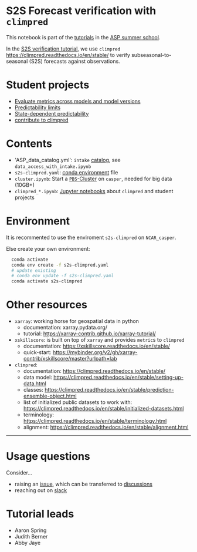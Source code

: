 # S2S Forecast verification with `climpred`

This notebook is part of the [tutorials](https://www.cgd.ucar.edu/events/2021/asp-colloquia/tutorials.html) in the [ASP summer school](https://www.cgd.ucar.edu/events/2021/asp-colloquia/).

In the [S2S verification tutorial](https://docs.google.com/document/d/1nQOyjjAjdqN2sl3IeJYCytCo4l_49GW6fMgkKjsnsCc/edit),
we use `climpred` https://climpred.readthedocs.io/en/stable/ to verify subseasonal-to-seasonal (S2S) forecasts against observations.


# Student projects

- [Evaluate metrics across models and model versions](https://github.com/NCAR-ASP-2021/s2s_verification_climpred/issues/1)
- [Predictability limits](https://github.com/NCAR-ASP-2021/s2s_verification_climpred/issues/2)
- [State-dependent predictability](https://github.com/NCAR-ASP-2021/s2s_verification_climpred/issues/3)
- [contribute to climpred](https://github.com/NCAR-ASP-2021/s2s_verification_climpred/issues/4)


# Contents

- 'ASP_data_catalog.yml': `intake` [catalog](https://intake.readthedocs.io/en/latest/catalog.html#yaml-format), see `data_access_with_intake.ipynb`
- `s2s-climpred.yaml`: [conda environment](https://docs.conda.io/projects/conda/en/latest/user-guide/tasks/manage-environments.html) file
- `cluster.ipynb`: Start a [`PBS`-Cluster](https://github.com/NCAR/ncar-jobqueue) on `casper`, needed for big data (10GB+)
- `climpred_*.ipynb`: [Jupyter notebooks](https://jupyter-notebook-beginner-guide.readthedocs.io/en/latest/what_is_jupyter.html) about `climpred` and student projects


# Environment

It is recommented to use the enviroment `s2s-climpred` on `NCAR_casper`.

Else create your own environment:

```bash
  conda activate
  conda env create -f s2s-climpred.yaml
  # update existing
  # conda env update -f s2s-climpred.yaml
  conda activate s2s-climpred
```


# Other resources

- `xarray`: working horse for geospatial data in python
    - documentation: xarray.pydata.org/
    - tutorial: https://xarray-contrib.github.io/xarray-tutorial/
- `xskillscore`: is built on top of `xarray` and provides `metric`s to `climpred`
    - documentation: https://xskillscore.readthedocs.io/en/stable/
    - quick-start: https://mybinder.org/v2/gh/xarray-contrib/xskillscore/master?urlpath=lab
- `climpred`:
    - documentation: https://climpred.readthedocs.io/en/stable/
    - data model: https://climpred.readthedocs.io/en/stable/setting-up-data.html
    - classes: https://climpred.readthedocs.io/en/stable/prediction-ensemble-object.html
    - list of initialized public datasets to work with: https://climpred.readthedocs.io/en/stable/initialized-datasets.html
    - terminology: https://climpred.readthedocs.io/en/stable/terminology.html
    - alignment: https://climpred.readthedocs.io/en/stable/alignment.html
    
--- 

# Usage questions

Consider...

- raising an [issue](https://github.com/pangeo-data/climpred/issues), which can be transferred to [discussions](https://github.com/pangeo-data/climpred/discussions)
- reaching out on [slack](asp2021-s2s.slack.com)

# Tutorial leads

- Aaron Spring
- Judith Berner
- Abby Jaye
